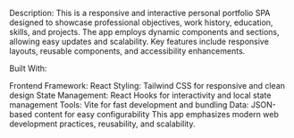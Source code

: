 Description:
This is a responsive and interactive personal portfolio SPA designed to showcase professional objectives, work history, education, skills, and projects. The app employs dynamic components and sections, allowing easy updates and scalability. Key features include responsive layouts, reusable components, and accessibility enhancements.

Built With:

Frontend Framework: React
Styling: Tailwind CSS for responsive and clean design
State Management: React Hooks for interactivity and local state management
Tools: Vite for fast development and bundling
Data: JSON-based content for easy configurability
This app emphasizes modern web development practices, reusability, and scalability.
